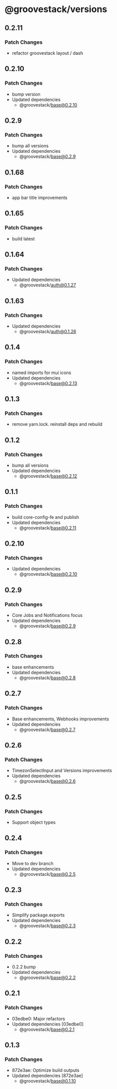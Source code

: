 # @groovestack/versions

## 0.2.11

### Patch Changes

- refactor groovestack layout / dash

## 0.2.10

### Patch Changes

- bump version
- Updated dependencies
  - @groovestack/base@0.2.10

## 0.2.9

### Patch Changes

- bump all versions
- Updated dependencies
  - @groovestack/base@0.2.9

## 0.1.68

### Patch Changes

- app bar title improvements

## 0.1.65

### Patch Changes

- build latest

## 0.1.64

### Patch Changes

- Updated dependencies
  - @groovestack/auth@0.1.27

## 0.1.63

### Patch Changes

- Updated dependencies
  - @groovestack/auth@0.1.26

## 0.1.4

### Patch Changes

- named imports for mui icons
- Updated dependencies
  - @groovestack/base@0.2.13

## 0.1.3

### Patch Changes

- remove yarn.lock. reinstall deps and rebuild

## 0.1.2

### Patch Changes

- bump all versions
- Updated dependencies
  - @groovestack/base@0.2.12

## 0.1.1

### Patch Changes

- build core-config-fe and publish
- Updated dependencies
  - @groovestack/base@0.2.11

## 0.2.10

### Patch Changes

- Updated dependencies
  - @groovestack/base@0.2.10

## 0.2.9

### Patch Changes

- Core Jobs and Notifications focus
- Updated dependencies
  - @groovestack/base@0.2.9

## 0.2.8

### Patch Changes

- base enhancements
- Updated dependencies
  - @groovestack/base@0.2.8

## 0.2.7

### Patch Changes

- Base enhancements, Webhooks improvements
- Updated dependencies
  - @groovestack/base@0.2.7

## 0.2.6

### Patch Changes

- TimezonSelectInput and Versions improvements
- Updated dependencies
  - @groovestack/base@0.2.6

## 0.2.5

### Patch Changes

- Support object types

## 0.2.4

### Patch Changes

- Move to dev branch
- Updated dependencies
  - @groovestack/base@0.2.5

## 0.2.3

### Patch Changes

- Simplify package.exports
- Updated dependencies
  - @groovestack/base@0.2.3

## 0.2.2

### Patch Changes

- 0.2.2 bump
- Updated dependencies
  - @groovestack/base@0.2.2

## 0.2.1

### Patch Changes

- 03edbe0: Major refactors
- Updated dependencies [03edbe0]
  - @groovestack/base@0.2.1

## 0.1.3

### Patch Changes

- 872e3ae: Optimize build outputs
- Updated dependencies [872e3ae]
  - @groovestack/base@0.1.10
